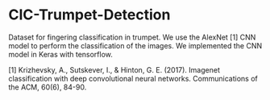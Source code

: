 # CIC-Trumpet-Detection
Dataset for fingering classification in trumpet.
We use the AlexNet [1] CNN model to perform the classification of the images. We implemented the CNN model in Keras with tensorflow.

[1] Krizhevsky, A., Sutskever, I., & Hinton, G. E. (2017). Imagenet classification with deep convolutional neural networks. Communications of the ACM, 60(6), 84-90.
